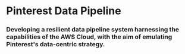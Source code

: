 # Pinterest Data Pipeline

###  Developing a resilient data pipeline system harnessing the capabilities of the AWS Cloud, with the aim of emulating Pinterest's data-centric strategy.

